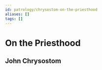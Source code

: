```yaml
---
id: patrology/chrysostom-on-the-priesthood
aliases: []
tags: []
---
```


# On the Priesthood
## John Chrysostom



